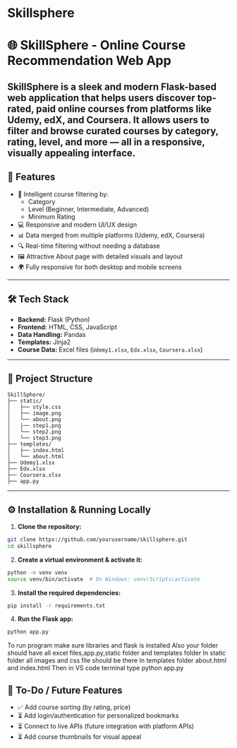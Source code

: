 # Skillsphere
# 🌐 SkillSphere - Online Course Recommendation Web App

SkillSphere is a sleek and modern Flask-based web application that helps users discover **top-rated, paid online courses** from platforms like **Udemy**, **edX**, and **Coursera**. It allows users to filter and browse curated courses by category, rating, level, and more — all in a responsive, visually appealing interface.
---

## 🚀 Features

- 🎯 Intelligent course filtering by:
  - Category
  - Level (Beginner, Intermediate, Advanced)
  - Minimum Rating
- 💻 Responsive and modern UI/UX design
- 📊 Data merged from multiple platforms (Udemy, edX, Coursera)
- 🔍 Real-time filtering without needing a database
- 🖼️ Attractive About page with detailed visuals and layout
- 🌍 Fully responsive for both desktop and mobile screens

---

## 🛠 Tech Stack

- **Backend:** Flask (Python)
- **Frontend:** HTML, CSS, JavaScript
- **Data Handling:** Pandas
- **Templates:** Jinja2
- **Course Data:** Excel files (`Udemy1.xlsx`, `Edx.xlsx`, `Coursera.xlsx`)

---

## 📁 Project Structure

```
SkillSphere/
├── static/
│   ├── style.css
│   ├── image.png
│   └── about.png
│   |── step1.png
│   └── step2.png
│   └── step3.png
├── templates/
│   ├── index.html
│   └── about.html
├── Udemy1.xlsx
├── Edx.xlsx
├── Coursera.xlsx
├── app.py
```

---

## ⚙️ Installation & Running Locally

1. **Clone the repository:**

```bash
git clone https://github.com/yourusername/skillsphere.git
cd skillsphere
```

2. **Create a virtual environment & activate it:**

```bash
python -m venv venv
source venv/bin/activate  # On Windows: venv\Scripts\activate
```

3. **Install the required dependencies:**

```bash
pip install -r requirements.txt
```

4. **Run the Flask app:**

```bash
python app.py
```
To run program make sure libraries and flask is installed
Also your folder should have all excel files,app.py,static folder and templates folder 
In static folder all images and css file should be there
In templates folder about.html and index.html
Then in VS code terminal type python app.py

## 📌 To-Do / Future Features

- ✅ Add course sorting (by rating, price)
- ⏳ Add login/authentication for personalized bookmarks
- ⏳ Connect to live APIs (future integration with platform APIs)
- ⏳ Add course thumbnails for visual appeal
